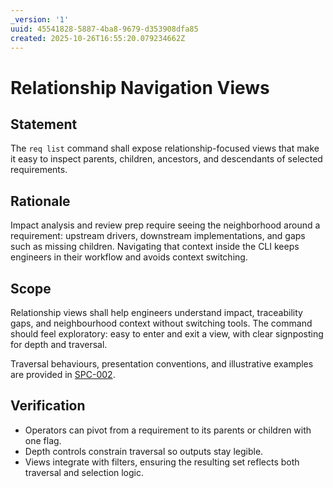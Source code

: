 ```yaml
---
_version: '1'
uuid: 45541828-5887-4ba8-9679-d353908dfa85
created: 2025-10-26T16:55:20.079234662Z
---
```

# Relationship Navigation Views

## Statement

The `req list` command shall expose relationship-focused views that make it easy to inspect parents, children, ancestors, and descendants of selected requirements.

## Rationale

Impact analysis and review prep require seeing the neighborhood around a requirement: upstream drivers, downstream implementations, and gaps such as missing children. Navigating that context inside the CLI keeps engineers in their workflow and avoids context switching.

## Scope

Relationship views shall help engineers understand impact, traceability gaps, and neighbourhood context without switching tools. The command should feel exploratory: easy to enter and exit a view, with clear signposting for depth and traversal.

Traversal behaviours, presentation conventions, and illustrative examples are provided in [SPC-002](./SPC-002.md).

## Verification

- Operators can pivot from a requirement to its parents or children with one flag.
- Depth controls constrain traversal so outputs stay legible.
- Views integrate with filters, ensuring the resulting set reflects both traversal and selection logic. 
